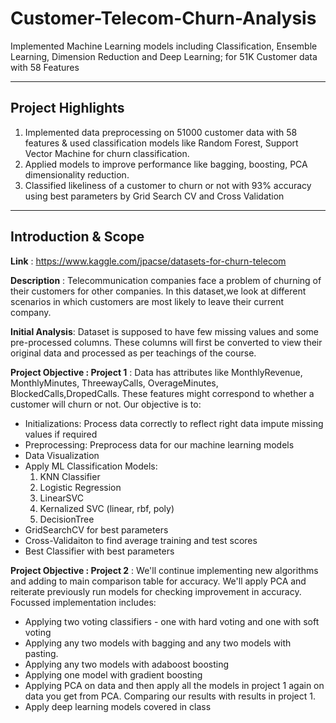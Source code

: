 # Customer-Telecom-Churn-Analysis
Implemented Machine Learning models including Classification, Ensemble Learning, Dimension Reduction and Deep Learning; for 51K Customer data with 58 Features
<hr>

## Project Highlights
1. Implemented data preprocessing on 51000 customer data with 58 features & used classification models like Random Forest, Support Vector Machine for churn classification.
2. Applied models to improve performance like bagging, boosting, PCA dimensionality reduction.
3. Classified likeliness of a customer to churn or not with 93% accuracy using best parameters by Grid Search CV and Cross Validation
<hr>

## Introduction & Scope
**Link** : https://www.kaggle.com/jpacse/datasets-for-churn-telecom

**Description** :  Telecommunication companies face a problem of churning of their customers for other companies. In this dataset,we look at different scenarios in which customers are most likely to leave their current company. 
    
**Initial Analysis**:  Dataset is supposed to have few missing values and some pre-processed columns. These columns will first be converted to view their original data and processed as per teachings of the course.

**Project Objective : Project 1** : Data has attributes like MonthlyRevenue, MonthlyMinutes, ThreewayCalls, OverageMinutes, BlockedCalls,DropedCalls. These features might correspond to whether a customer will churn or not. Our objective is to:
* Initializations: Process data correctly to reflect right data impute missing values if required
* Preprocessing: Preprocess data for our machine learning models
* Data Visualization
* Apply ML Classification Models:
    1. KNN Classifier
    2. Logistic Regression
    3. LinearSVC
    4. Kernalized SVC (linear, rbf, poly)
    5. DecisionTree
* GridSearchCV for best parameters
* Cross-Validaiton to find average training and test scores
* Best Classifier with best parameters

**Project Objective : Project 2** : We'll continue implementing new algorithms and adding to main comparison table for accuracy. We'll apply PCA and reiterate previously run models for checking improvement in accuracy. Focussed implementation includes:
* Applying two voting classifiers - one with hard voting and one with soft voting
* Applying any two models with bagging and any two models with pasting.
* Applying any two models with adaboost boosting
* Applying one model with gradient boosting
* Applying PCA on data and then apply all the models in project 1 again on data you get from PCA. Comparing our results with  results in project 1.
* Apply deep learning models covered in class
